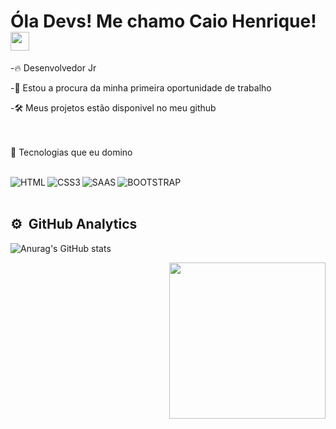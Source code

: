 <h1> Óla Devs! Me chamo Caio Henrique! <img src="https://raw.githubusercontent.com/kaueMarques/kaueMarques/master/hi.gif"width="30px"></h1>

-🔥 Desenvolvedor Jr

-🔭 Estou a procura da minha primeira oportunidade de trabalho

-🛠 Meus projetos estão disponivel no meu github

<br><br>
🔗 Tecnologias que eu domino
<br><br>


<img align="left" alt="HTML"
src="https://img.shields.io/badge/HTML5-E34F26?style=for-the-badge&logo=html5&logoColor=white">     


<img align="left" alt="CSS3"
src="https://img.shields.io/badge/CSS3-1572B6?style=for-the-badge&logo=css3&logoColor=white"> 


<img align="left" alt="SAAS"
src="https://img.shields.io/badge/Sass-CC6699?style=for-the-badge&logo=sass&logoColor=white">  


<img align="left" alt="BOOTSTRAP"
src="https://img.shields.io/badge/Bootstrap-563D7C?style=for-the-badge&logo=bootstrap&logoColor=white">  




<br><br>

## ⚙ &nbsp;GitHub Analytics

![Anurag's GitHub stats](https://github-readme-stats.vercel.app/api?username=caiohmg&show_icons=true&theme=transparent)


<img align="right" height="250px" src="https://github-readme-stats.vercel.app/api/top-langs/?username=caiohmg&layout=compact)](https://github.com/caiohmg/github-readme-stats"/>
